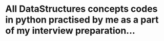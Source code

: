 # All DataStructures concepts codes in python practised by me as a part of my interview preparation...
